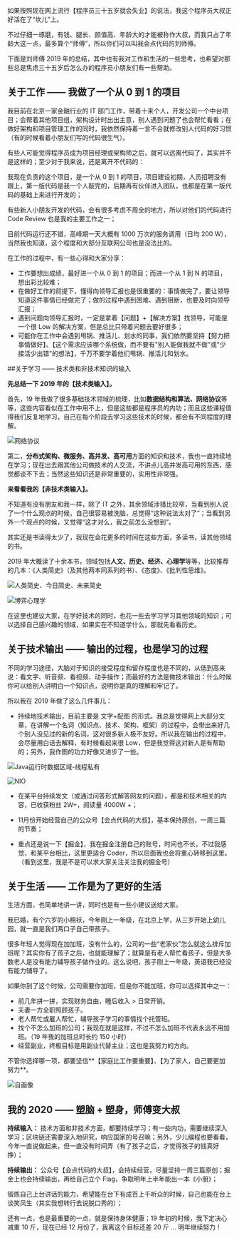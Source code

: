 如果按照现在网上流行【程序员三十五岁就会失业】的说法，我这个程序员大叔正好活在了“坎儿”上。

不过仔细一琢磨，有钱、腿长、颜值高、年龄大的才能被称作大叔，而我只占了年龄大这一点，最多算个“师傅”，所以你们可以叫我会点代码的刘师傅。

下面是刘师傅 2019 年的总结，其中也有我对工作和生活的一些思考，也希望对那些总是焦虑三十五岁后怎么办的程序员小朋友们有一些帮助。


## 关于工作 —— 我做了一个从 0 到 1 的项目

我目前在北京一家金融行业的 IT 部门工作，带着十来个人，开发公司一个中台项目；会帮着其他项目组，架构设计时出出主意，别人遇到问题了也会帮忙看看；在做好架构和项目管理工作的同时，我依然保持着一言不合就修改别人代码的好习惯（有的时候看着小朋友们写的代码很生气）。

有些人可能觉得程序员成为项目经理或架构师之后，就可以远离代码了，其实并不是这样的；至少对于我来说，还是离开不代码的：

我现在负责的这个项目，是一个从 0 到 1 的项目，项目建设初期，人员招聘没有跟上，第一版代码是我一个人敲完的，后期再有伙伴进入团队，也都是在第一版代码的基础上来进行开发的；

有些新人小朋友开发的代码，会有很多考虑不周全的地方，所以对他们的代码进行 Code Review 也是我的主要工作之一；

目前代码运行还不错，高峰期一天大概有 1000 万次的服务调用（日均 200 W），当然我也知道，这个程度和大部分互联网公司也是没法比的。

在工作的过程中，有一些心得和大家分享：
- 工作要想出成绩，最好进一个从 0 到 1 的项目；而进一个从 1 到 N 的项目，想出彩比较难；
- 在做好工作的前提下，懂得向领导汇报也是很重要的：事情做完了，要让领导知道这件事情已经做完了；做的过程中遇到困难、遇到阻断，也要及时向领导汇报；
- 遇到问题向领导汇报时，一定是拿着【问题】+【解决方案】找领导，可能是一个很 Low 的解决方案，但是总比只带着问题去要好很多；
- 可能你在工作中会遇到甩锅、推活儿、划水的同事，我们依然要坚持【努力把事情做好】、【这个需求应该哪个系统做，而不要有"别人能做我就不做"或"少接活少出错"的想法】，千万不要学着他们甩锅、推活儿和划水。


##关于学习 —— 技术类和非技术知识的输入

**先总结一下 2019 年的【技术类输入】。**

首先，19 年我做了很多基础技术领域的梳理，比如**数据结构和算法、网络协议**等等，这些内容看似在工作中用不上，但是这些都是程序员的内功；而且这些课程值得我们反复地学习，自己在每个阶段去学习这些技术的时候，都会有不同程度的理解。

![网络协议](https://github.com/CodeDaShu/JavaNotes/blob/master/img/chat/2019-1.jpg)

第二，**分布式架构、微服务、高并发、高可用**方面的知识和技术，我也一直持续地在学习；现在出去跟其他公司做技术的人交流，不讲点儿高并发高可用的东西，感觉都谈不下去；当然这些知识还是非常重要的，实用性非常强。

**来看看我的【非技术类输入】。**

不知道有没有朋友和我一样，除了 IT 之外，其余领域涉猎比较窄，当看到别人说了一个什么观点的时候，自己很容易被洗脑，总觉得“这种说法太对了”；当看到另外一个观点的时候，又觉得“这才对么，我之前怎么没想到”。

其实还是书读得太少了，我现在会花更多的时间在这些方面，多读书，读其他领域的书。

2019 年大概读了十余本书，领域包括**人文、历史、经济、心理学**等等，比较推荐的几本：《人类简史》（及其他两本同系列的书）、《态度》、《批判性思维》。

![人类简史、今日简史、未来简史](https://github.com/CodeDaShu/JavaNotes/blob/master/img/chat/2019-2.jpg)

![博弈心理学](https://github.com/CodeDaShu/JavaNotes/blob/master/img/chat/2019-3.jpg)


在这里也建议大家，在学好技术的同时，也花一些去学习学习其他领域的知识；可以选择自己感兴趣的领域，如果实在不知道学什么，那就先看看历史。


## 关于技术输出 —— 输出的过程，也是学习的过程

不同的学习途径，大脑对于知识的接受程度和留存程度也是不同的，从低到高来说：看文字、听音频、看视频、动手操作；而最好的方法是做技术输出：什么时候你可以给别人讲明白一个知识点，说明你是真的理解和牢记了。

所以我在 2019 年做了这么几件事儿：

- 持续地技术输出，目前主要是 文字+配图 的形式。我总是觉得网上大部分文章，在讲解一个名词（知识点、技术、架构、框架）的过程中，会带出来好几个别人没见过的新的名词，这对很多新人极不友好。所以我在输出的过程中，会尽量用白话去解释，有时候看起来很 Low，但是我觉得这对新人是有帮助的；另外，我作图的功力好像又进步了一些。

![Java运行时数据区域-线程私有](https://github.com/CodeDaShu/JavaNotes/blob/master/img/chat/2019-4.jpg)

![NIO](https://github.com/CodeDaShu/JavaNotes/blob/master/img/chat/2019-5.jpg)


- 在某平台持续发文（或通过问答形式解答网友的问题），都是和技术相关的内容，已收获粉丝 2W+，阅读量 4000W +；

- 11月份开始经营自己的公众号【会点代码的大叔】，基本保持原创，一周三篇的节奏；

- 重点还是说一下【掘金】，我在掘金注册自己的账号，时间也不长，不过我感觉，和某平台相比，这里更适合 Coder，所以后面我也会将重心转移到这里。（看到这里，我是不是可以求大家关注关注我的掘金号）


## 关于生活 —— 工作是为了更好的生活

生活方面，也简单地讲一讲，同时也是有一些小建议送给大家。

我已婚，有个六岁的小棉袄，今年刚上一年级，在北京上学，从三岁开始上幼儿园，就一直是我们两口子自己带孩子。

很多年轻人觉得现在加加班，没有什么的，公司的一些“老家伙”怎么就这么排斥加班呢？其实你有了孩子之后，也就能理解了；就算是有老人帮忙看孩子，但是大多数老人是没有能力辅导孩子做作业的。这么说吧，孩子刚上一年级，英语我已经没有能力辅导了。

如果你到了这个时候，公司需要你加班，但是你不能加班，你可以选择其中之一：

- 前几年拼一拼，实现财务自由，睡后收入 > 日常开销。
- 夫妻一方全职照顾孩子。
- 老人帮忙或雇人帮忙，辅导孩子学习的事情找个托管班。
- 找个不怎么加班的公司；我现在就是这样，不过不怎么加班不代表永远不用加班。（19 年我的加班总时长约 150 小时）
- 经营副业，终极目标是用副业代替主业；这也是我努力的方向。

不管你选择哪一项，都要坚信**【家庭比工作要重要】、【为了家人，自己要更加努力**。

![自画像](https://github.com/CodeDaShu/JavaNotes/blob/master/img/chat/2019-6.jpg)


## 我的 2020 —— 塑脑 + 塑身，师傅变大叔

**持续输入：** 技术方面和非技术方面，都要持续学习；有一些内功，需要继续深入学习；区块链还需要深入地研究，响应国家的号召嘛；另外，少儿编程也要看看，今年一直说做起来，但一直没有时间弄（有了孩子之后，才觉得孩子的钱真好挣）；

**持续输出：** 公众号【会点代码的大叔】，会持续经营，尽量坚持一周三篇原创；掘金上也会持续输出，再给自己立个 Flag，争取明年上半年能出一本《小册》；

锻炼自己上台讲话的能力，希望能在台下有成百上千听众的时候，自己也能在台上谈笑风生（其实我想转行去说脱口秀的）；

还有一点，也是最重要的一点，就是保持身体健康；19 年初的时候，我下定决心减重 10 斤，现在已经 12 月份了，我离这个目标还差 20 斤 ... 明年继续努力！
